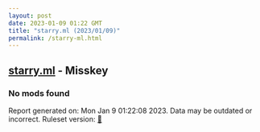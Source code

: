```yaml
---
layout: post
date: 2023-01-09 01:22 GMT
title: "starry.ml (2023/01/09)"
permalink: /starry-ml.html
---
```



## [starry.ml](https://starry.ml) - Misskey

### No mods found

Report generated on: Mon Jan  9 01:22:08 2023. Data may be outdated or incorrect.
Ruleset version: [🏀](/version-basketball)
